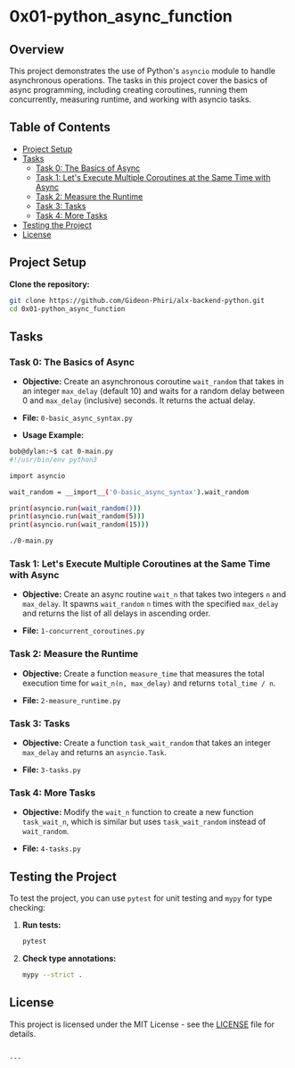 # 0x01-python_async_function

## Overview

This project demonstrates the use of Python's `asyncio` module to handle asynchronous operations. The tasks in this project cover the basics of async programming, including creating coroutines, running them concurrently, measuring runtime, and working with asyncio tasks.

## Table of Contents

- [Project Setup](#project-setup)
- [Tasks](#tasks)
  - [Task 0: The Basics of Async](#task-0-the-basics-of-async)
  - [Task 1: Let's Execute Multiple Coroutines at the Same Time with Async](#task-1-lets-execute-multiple-coroutines-at-the-same-time-with-async)
  - [Task 2: Measure the Runtime](#task-2-measure-the-runtime)
  - [Task 3: Tasks](#task-3-tasks)
  - [Task 4: More Tasks](#task-4-more-tasks)
- [Testing the Project](#testing-the-project)
- [License](#license)

## Project Setup

**Clone the repository:**

   ```bash
   git clone https://github.com/Gideon-Phiri/alx-backend-python.git
   cd 0x01-python_async_function
   ```

## Tasks

### Task 0: The Basics of Async

- **Objective:** Create an asynchronous coroutine `wait_random` that takes in an integer `max_delay` (default 10) and waits for a random delay between 0 and `max_delay` (inclusive) seconds. It returns the actual delay.

- **File:** `0-basic_async_syntax.py`

 - **Usage Example:**

  ```bash
  bob@dylan:~$ cat 0-main.py
  #!/usr/bin/env python3

  import asyncio

  wait_random = __import__('0-basic_async_syntax').wait_random

  print(asyncio.run(wait_random()))
  print(asyncio.run(wait_random(5)))
  print(asyncio.run(wait_random(15)))

  ```

  ```bash
  ./0-main.py
  ```

### Task 1: Let's Execute Multiple Coroutines at the Same Time with Async

- **Objective:** Create an async routine `wait_n` that takes two integers `n` and `max_delay`. It spawns `wait_random` `n` times with the specified `max_delay` and returns the list of all delays in ascending order.

- **File:** `1-concurrent_coroutines.py`

### Task 2: Measure the Runtime

- **Objective:** Create a function `measure_time` that measures the total execution time for `wait_n(n, max_delay)` and returns `total_time / n`.

- **File:** `2-measure_runtime.py`

### Task 3: Tasks

- **Objective:** Create a function `task_wait_random` that takes an integer `max_delay` and returns an `asyncio.Task`.

- **File:** `3-tasks.py`

### Task 4: More Tasks

- **Objective:** Modify the `wait_n` function to create a new function `task_wait_n`, which is similar but uses `task_wait_random` instead of `wait_random`.

- **File:** `4-tasks.py`

## Testing the Project

To test the project, you can use `pytest` for unit testing and `mypy` for type checking:

1. **Run tests:**

   ```bash
   pytest
   ```

2. **Check type annotations:**

   ```bash
   mypy --strict .
   ```

## License

This project is licensed under the MIT License - see the [LICENSE](LICENSE) file for details.
```

---
